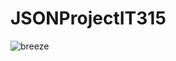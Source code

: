 # JSONProjectIT315
![breeze](https://user-images.githubusercontent.com/102265329/167275210-9dbbf1bc-a75f-4df6-a9ec-9de23d62afd1.jpg)
